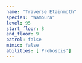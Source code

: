 ```yaml
---
name: "Traverse Etainmoth"
species: "Wamoura"
level: 95
start_floor: 8
end_floor: 9
patrol: false
mimic: false
abilities: ['Proboscis']
---
```

